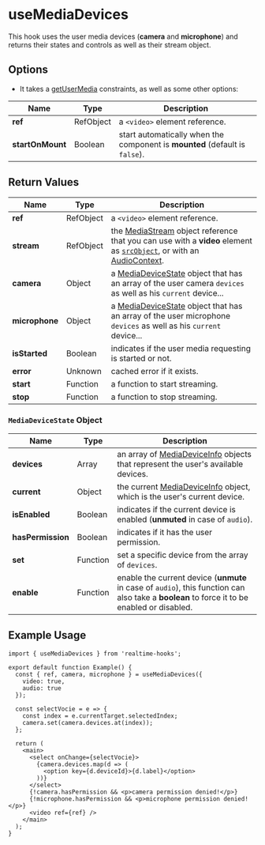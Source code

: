 # useMediaDevices

This hook uses the user media devices (**camera** and **microphone**) and returns their states and controls as well as their stream object.

## Options

- It takes a [getUserMedia](https://developer.mozilla.org/en-US/docs/Web/API/MediaDevices/getUserMedia#constraints) constraints, as well as some other options:

| Name             | Type      | Description                                                                 |
| ---------------- | --------- | --------------------------------------------------------------------------- |
| **ref**          | RefObject | a `<video>` element reference.                                              |
| **startOnMount** | Boolean   | start automatically when the component is **mounted** (default is `false`). |

## Return Values

| Name           | Type      | Description                                                                                                                                                                                                                                                                                                                         |
| -------------- | --------- | ----------------------------------------------------------------------------------------------------------------------------------------------------------------------------------------------------------------------------------------------------------------------------------------------------------------------------------- |
| **ref**        | RefObject | a `<video>` element reference.                                                                                                                                                                                                                                                                                                      |
| **stream**     | RefObject | the [MediaStream](https://developer.mozilla.org/en-US/docs/Web/API/MediaStream) object reference that you can use with a **video** element as [`srcObject`](https://developer.mozilla.org/en-US/docs/Web/API/HTMLMediaElement/srcObject), or with an [AudioContext](https://developer.mozilla.org/en-US/docs/Web/API/AudioContext). |
| **camera**     | Object    | a [MediaDeviceState](#media-object) object that has an array of the user camera `devices` as well as his `current` device...                                                                                                                                                                                                        |
| **microphone** | Object    | a [MediaDeviceState](#media-object) object that has an array of the user microphone `devices` as well as his `current` device...                                                                                                                                                                                                    |
| **isStarted**  | Boolean   | indicates if the user media requesting is started or not.                                                                                                                                                                                                                                                                           |
| **error**      | Unknown   | cached error if it exists.                                                                                                                                                                                                                                                                                                          |
| **start**      | Function  | a function to start streaming.                                                                                                                                                                                                                                                                                                      |
| **stop**       | Function  | a function to stop streaming.                                                                                                                                                                                                                                                                                                       |

### `MediaDeviceState` Object

| Name              | Type     | Description                                                                                                                                          |
| ----------------- | -------- | ---------------------------------------------------------------------------------------------------------------------------------------------------- |
| **devices**       | Array    | an array of [MediaDeviceInfo](https://developer.mozilla.org/en-US/docs/Web/API/MediaDeviceInfo) objects that represent the user's available devices. |
| **current**       | Object   | the current [MediaDeviceInfo](https://developer.mozilla.org/en-US/docs/Web/API/MediaDeviceInfo) object, which is the user's current device.          |
| **isEnabled**     | Boolean  | indicates if the current device is enabled (**unmuted** in case of `audio`).                                                                         |
| **hasPermission** | Boolean  | indicates if it has the user permission.                                                                                                             |
| **set**           | Function | set a specific device from the array of `devices`.                                                                                                   |
| **enable**        | Function | enable the current device (**unmute** in case of `audio`), this function can also take a **boolean** to force it to be enabled or disabled.          |

## Example Usage

```tsx
import { useMediaDevices } from 'realtime-hooks';

export default function Example() {
  const { ref, camera, microphone } = useMediaDevices({
    video: true,
    audio: true
  });

  const selectVocie = e => {
    const index = e.currentTarget.selectedIndex;
    camera.set(camera.devices.at(index));
  };

  return (
    <main>
      <select onChange={selectVocie}>
        {camera.devices.map(d => (
          <option key={d.deviceId}>{d.label}</option>
        ))}
      </select>
      {!camera.hasPermission && <p>camera permission denied!</p>}
      {!microphone.hasPermission && <p>microphone permission denied!</p>}
      <video ref={ref} />
    </main>
  );
}
```
